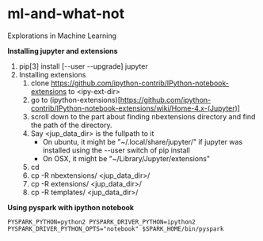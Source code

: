# ml-and-what-not
Explorations in Machine Learning


**Installing jupyter and extensions**

1. pip[3] install [--user --upgrade] jupyter
1. Installing extensions 
   1. clone https://github.com/ipython-contrib/IPython-notebook-extensions to \<ipy-ext-dir\>
   1. go to (ipython-extensions)[https://github.com/ipython-contrib/IPython-notebook-extensions/wiki/Home-4.x-(Jupyter)]
   1. scroll down to the part about finding nbextensions directory and find the path of the directory.
   1. Say \<jup_data_dir\> is the fullpath to it
      * On ubuntu, it might be "~/.local/share/jupyter/" if jupyter was installed using the --user switch of pip install
      * On OSX, it might be "~/Library/Jupyter/extensions"
   1. cd <ipy-ext-dir>
   1. cp -R nbextensions/ \<jup_data_dir\>/
   1. cp -R extensions/   \<jup_data_dir\>/
   1. cp -R templates/    \<jup_data_dir\>/


**Using pyspark with ipython notebook**

```
PYSPARK_PYTHON=python2 PYSPARK_DRIVER_PYTHON=ipython2 PYSPARK_DRIVER_PYTHON_OPTS="notebook" $SPARK_HOME/bin/pyspark
```
